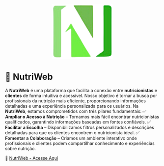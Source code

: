 <p align="center">
  <img src="app/public/imagens/logo.png" alt="NutriWeb Logo" width="200">
</p>

# 🥗 NutriWeb  
A **NutriWeb** é uma plataforma que facilita a conexão entre **nutricionistas** e **clientes** de forma intuitiva e acessível. Nosso objetivo é tornar a busca por profissionais da nutrição mais eficiente, proporcionando informações detalhadas e uma experiência personalizada para os usuários. Na **NutriWeb**, estamos comprometidos com três pilares fundamentais: ✅ **Ampliar o Acesso à Nutrição** – Tornamos mais fácil encontrar nutricionistas qualificados, garantindo informações baseadas em fontes confiáveis. ✅ **Facilitar a Escolha** – Disponibilizamos filtros personalizados e descrições detalhadas para que os clientes encontrem o nutricionista ideal. ✅ **Fomentar a Colaboração** – Criamos um ambiente interativo onde profissionais e clientes podem compartilhar conhecimento e experiências sobre nutrição.  
 
🔗 [NutriWeb - Acesse Aqui](https://nutriweb-prsw.onrender.com/)  